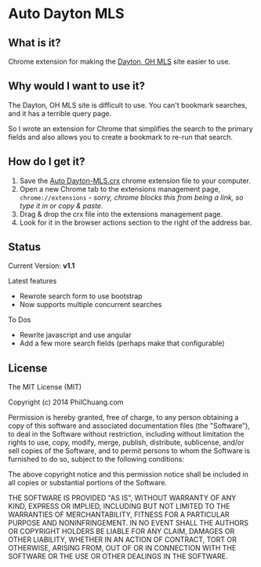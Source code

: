 Auto Dayton MLS
======================

What is it?
-----------
Chrome extension for making the [Dayton, OH MLS](http://dayton.rapmls.com/scripts/mgrqispi.dll?APPNAME=Dayton&PRGNAME=MLSLogin&ARGUMENT=1qpfrF1qRkQqOropCefZ1w%3D%3D&KeyRid=1) site easier to use.

Why would I want to use it?
---------------------------

The Dayton, OH MLS site is difficult to use. You can't bookmark searches, and it has a terrible query page.

So I wrote an extension for Chrome that simplifies the search to the primary fields and also allows you to create a bookmark to re-run that search.

How do I get it?
----------------

1. Save the [Auto Dayton-MLS.crx](https://github.com/philchuang/chrome-auto-dayton-mls/blob/master/crx/Auto%20DAY-MLS.crx) chrome extension file to your computer.
2. Open a new Chrome tab to the extensions management page, `chrome://extensions` - *sorry, chrome blocks this from being a link, so type it in or copy & paste*.
3. Drag & drop the crx file into the extensions management page.
4. Look for it in the browser actions section to the right of the address bar.

Status
------

Current Version: **v1.1**

Latest features

* Rewrote search form to use bootstrap
* Now supports multiple concurrent searches

To Dos

* Rewrite javascript and use angular
* Add a few more search fields (perhaps make that configurable)

License
-------

The MIT License (MIT)

Copyright (c) 2014 PhilChuang.com

Permission is hereby granted, free of charge, to any person obtaining a copy
of this software and associated documentation files (the "Software"), to deal
in the Software without restriction, including without limitation the rights
to use, copy, modify, merge, publish, distribute, sublicense, and/or sell
copies of the Software, and to permit persons to whom the Software is
furnished to do so, subject to the following conditions:

The above copyright notice and this permission notice shall be included in all
copies or substantial portions of the Software.

THE SOFTWARE IS PROVIDED "AS IS", WITHOUT WARRANTY OF ANY KIND, EXPRESS OR
IMPLIED, INCLUDING BUT NOT LIMITED TO THE WARRANTIES OF MERCHANTABILITY,
FITNESS FOR A PARTICULAR PURPOSE AND NONINFRINGEMENT. IN NO EVENT SHALL THE
AUTHORS OR COPYRIGHT HOLDERS BE LIABLE FOR ANY CLAIM, DAMAGES OR OTHER
LIABILITY, WHETHER IN AN ACTION OF CONTRACT, TORT OR OTHERWISE, ARISING FROM,
OUT OF OR IN CONNECTION WITH THE SOFTWARE OR THE USE OR OTHER DEALINGS IN THE
SOFTWARE.
